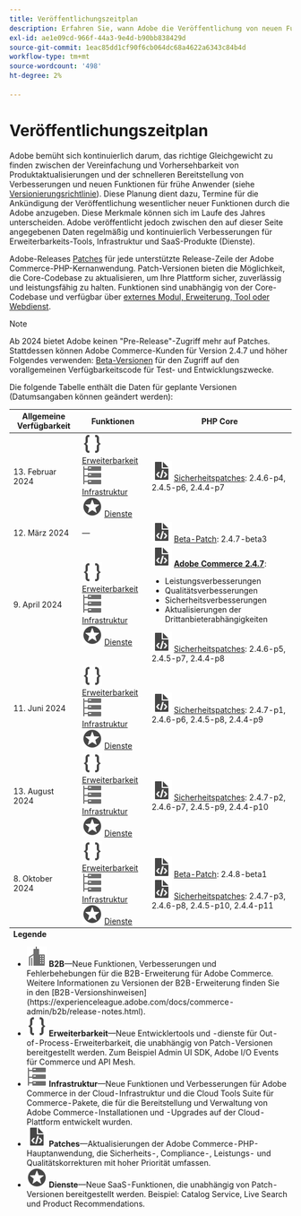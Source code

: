 ```yaml
---
title: Veröffentlichungszeitplan
description: Erfahren Sie, wann Adobe die Veröffentlichung von neuen Funktionen für Adobe Commerce anzukündigen plant.
exl-id: ae1e09cd-966f-44a3-9e4d-b90bb838429d
source-git-commit: 1eac85dd1cf90f6cb064dc68a4622a6343c84b4d
workflow-type: tm+mt
source-wordcount: '498'
ht-degree: 2%

---
```


# Veröffentlichungszeitplan

Adobe bemüht sich kontinuierlich darum, das richtige Gleichgewicht zu finden zwischen der Vereinfachung und Vorhersehbarkeit von Produktaktualisierungen und der schnelleren Bereitstellung von Verbesserungen und neuen Funktionen für frühe Anwender (siehe [Versionierungsrichtlinie](versioning-policy.md)). Diese Planung dient dazu, Termine für die Ankündigung der Veröffentlichung wesentlicher neuer Funktionen durch die Adobe anzugeben. Diese Merkmale können sich im Laufe des Jahres unterscheiden. Adobe veröffentlicht jedoch zwischen den auf dieser Seite angegebenen Daten regelmäßig und kontinuierlich Verbesserungen für Erweiterbarkeits-Tools, Infrastruktur und SaaS-Produkte (Dienste).

Adobe-Releases [Patches](versioning-policy.md#patch-release) für jede unterstützte Release-Zeile der Adobe Commerce-PHP-Kernanwendung. Patch-Versionen bieten die Möglichkeit, die Core-Codebase zu aktualisieren, um Ihre Plattform sicher, zuverlässig und leistungsfähig zu halten. Funktionen sind unabhängig von der Core-Codebase und verfügbar über [externes Modul, Erweiterung, Tool oder Webdienst](versioning-policy.md#extensibility-infrastructure-and-services-release).

>[!NOTE]
>
>Ab 2024 bietet Adobe keinen &quot;Pre-Release&quot;-Zugriff mehr auf Patches. Stattdessen können Adobe Commerce-Kunden für Version 2.4.7 und höher Folgendes verwenden: [Beta-Versionen](beta.md) für den Zugriff auf den vorallgemeinen Verfügbarkeitscode für Test- und Entwicklungszwecke.

Die folgende Tabelle enthält die Daten für geplante Versionen (Datumsangaben können geändert werden):

<table>
<thead>
  <tr>
    <th>Allgemeine Verfügbarkeit</th>
    <th>Funktionen</th>
    <th>PHP Core</th>
  </tr>
</thead>
<tfoot>
   <tr>
      <td colspan="3"><strong>Legende</strong>
         <ul>
           <li><strong><img alt="Symbol &quot;B2B-Funktion&quot;" src="../assets/icons/enterprise.svg"></img> B2B</strong>—Neue Funktionen, Verbesserungen und Fehlerbehebungen für die B2B-Erweiterung für Adobe Commerce. Weitere Informationen zu Versionen der B2B-Erweiterung finden Sie in den [B2B-Versionshinweisen](https://experienceleague.adobe.com/docs/commerce-admin/b2b/release-notes.html).</li>
            <li><strong><img alt="Symbol für Erweiterungsfunktion" src="../assets/icons/brackets.svg"></img> Erweiterbarkeit</strong>—Neue Entwicklertools und -dienste für Out-of-Process-Erweiterbarkeit, die unabhängig von Patch-Versionen bereitgestellt werden. Zum Beispiel Admin UI SDK, Adobe I/O Events für Commerce und API Mesh.</li>
            <li><strong><img alt="Symbol für Infrastrukturfunktion" src="../assets/icons/servers.svg"></img> Infrastruktur</strong>—Neue Funktionen und Verbesserungen für Adobe Commerce in der Cloud-Infrastruktur und die Cloud Tools Suite für Commerce-Pakete, die für die Bereitstellung und Verwaltung von Adobe Commerce-Installationen und -Upgrades auf der Cloud-Plattform entwickelt wurden.</li>
            <li><strong><img alt="Symbol &quot;Patch Release&quot;" src="../assets/icons/file-code.svg"></img> Patches</strong>—Aktualisierungen der Adobe Commerce-PHP-Hauptanwendung, die Sicherheits-, Compliance-, Leistungs- und Qualitätskorrekturen mit hoher Priorität umfassen.</li>
            <li><strong><img alt="Symbol für Dienstfunktionen" src="../assets/icons/feature.svg"></img> Dienste</strong>—Neue SaaS-Funktionen, die unabhängig von Patch-Versionen bereitgestellt werden. Beispiel: Catalog Service, Live Search und Product Recommendations.</li>
         </ul>
      </td>
   </tr>
</tfoot>
<tbody>
  <tr>
    <td>13. Februar 2024</td>
    <td><img alt="Symbol für Erweiterungsfunktion" src="../assets/icons/brackets.svg"></img> <a href="https://developer.adobe.com/commerce/extensibility/">Erweiterbarkeit</a><br><img alt="Symbol für Infrastrukturfunktion" src="../assets/icons/servers.svg"></img> <a href="https://experienceleague.adobe.com/docs/commerce-cloud-service/user-guide/release-notes/cloud-tools-suite.html">Infrastruktur</a><br><img alt="Symbol für Dienstfunktionen" src="../assets/icons/feature.svg"></img> <a href="https://experienceleague.adobe.com/docs/commerce-merchant-services/user-guides/release-information/release-notes-all.html">Dienste</a></td>
    <td><img alt="Symbol "Patch Release"" src="../assets/icons/file-code.svg"></img> <a href="release-notes/security/overview.md">Sicherheitspatches</a>: 2.4.6-p4, 2.4.5-p6, 2.4.4-p7</td>
  </tr>
  <tr>
    <td>12. März 2024</td>
    <td>—</td>
    <td><img alt="Symbol "Patch Release"" src="../assets/icons/file-code.svg"></img> <a href="release-notes/commerce/overview.md">Beta-Patch</a>: 2.4.7-beta3</td>
  </tr>
  <tr>
    <td>9. April 2024</td>
    <td><img alt="Symbol für Erweiterungsfunktion" src="../assets/icons/brackets.svg"></img> <a href="https://developer.adobe.com/commerce/extensibility/">Erweiterbarkeit</a><br><img alt="Symbol für Infrastrukturfunktion" src="../assets/icons/servers.svg"></img> <a href="https://experienceleague.adobe.com/docs/commerce-cloud-service/user-guide/release-notes/cloud-tools-suite.html">Infrastruktur</a><br><img alt="Symbol für Dienstfunktionen" src="../assets/icons/feature.svg"></img> <a href="https://experienceleague.adobe.com/docs/commerce-merchant-services/user-guides/release-information/release-notes-all.html">Dienste</a></td>
    <td><img alt="Symbol "Patch Release"" src="../assets/icons/file-code.svg"></img> <a href="release-notes/commerce/overview.md"><strong>Adobe Commerce 2.4.7</a></strong>:<ul><li>Leistungsverbesserungen</li><li>Qualitätsverbesserungen</li><li>Sicherheitsverbesserungen</li><li>Aktualisierungen der Drittanbieterabhängigkeiten</li></ul><img alt="Symbol "Patch Release"" src="../assets/icons/file-code.svg"></img> <a href="release-notes/security/overview.md">Sicherheitspatches</a>: 2.4.6-p5, 2.4.5-p7, 2.4.4-p8</td>
  </tr>
  <tr>
    <td>11. Juni 2024</td>
    <td><img alt="Symbol für Erweiterungsfunktion" src="../assets/icons/brackets.svg"></img> <a href="https://developer.adobe.com/commerce/extensibility/">Erweiterbarkeit</a><br><img alt="Symbol für Infrastrukturfunktion" src="../assets/icons/servers.svg"></img> <a href="https://experienceleague.adobe.com/docs/commerce-cloud-service/user-guide/release-notes/cloud-tools-suite.html">Infrastruktur</a><br><img alt="Symbol für Dienstfunktionen" src="../assets/icons/feature.svg"></img> <a href="https://experienceleague.adobe.com/docs/commerce-merchant-services/user-guides/release-information/release-notes-all.html">Dienste</a></td>
    <td><img alt="Symbol "Patch Release"" src="../assets/icons/file-code.svg"></img> <a href="release-notes/security/overview.md">Sicherheitspatches</a>: 2.4.7-p1, 2.4.6-p6, 2.4.5-p8, 2.4.4-p9</td>
  </tr>
  <tr>
    <td>13. August 2024</td>
    <td><img alt="Symbol für Erweiterungsfunktion" src="../assets/icons/brackets.svg"></img> <a href="https://developer.adobe.com/commerce/extensibility/">Erweiterbarkeit</a><br><img alt="Symbol für Infrastrukturfunktion" src="../assets/icons/servers.svg"></img> <a href="https://experienceleague.adobe.com/docs/commerce-cloud-service/user-guide/release-notes/cloud-tools-suite.html">Infrastruktur</a><br><img alt="Symbol für Dienstfunktionen" src="../assets/icons/feature.svg"></img> <a href="https://experienceleague.adobe.com/docs/commerce-merchant-services/user-guides/release-information/release-notes-all.html">Dienste</a></td>
    <td><img alt="Symbol "Patch Release"" src="../assets/icons/file-code.svg"></img> <a href="release-notes/security/overview.md">Sicherheitspatches</a>: 2.4.7-p2, 2.4.6-p7, 2.4.5-p9, 2.4.4-p10</td>
  </tr>
  <tr>
    <td>8. Oktober 2024</td>
    <td><img alt="Symbol für Erweiterungsfunktion" src="../assets/icons/brackets.svg"></img> <a href="https://developer.adobe.com/commerce/extensibility/">Erweiterbarkeit</a><br><img alt="Symbol für Infrastrukturfunktion" src="../assets/icons/servers.svg"></img> <a href="https://experienceleague.adobe.com/docs/commerce-cloud-service/user-guide/release-notes/cloud-tools-suite.html">Infrastruktur</a><br><img alt="Symbol für Dienstfunktionen" src="../assets/icons/feature.svg"></img> <a href="https://experienceleague.adobe.com/docs/commerce-merchant-services/user-guides/release-information/release-notes-all.html">Dienste</a></td>
    <td><img alt="Symbol "Patch Release"" src="../assets/icons/file-code.svg"></img> <a href="release-notes/commerce/overview.md">Beta-Patch</a>: 2.4.8-beta1<br><img alt="Symbol &quot;Patch Release&quot;" src="../assets/icons/file-code.svg"></img> <a href="release-notes/security/overview.md">Sicherheitspatches</a>: 2.4.7-p3, 2.4.6-p8, 2.4.5-p10, 2.4.4-p11</td>
  </tr>
</tbody>
</table>
